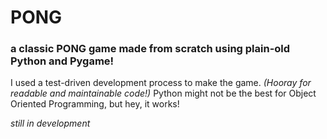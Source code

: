 # **PONG**

### a classic PONG game made from scratch using plain-old Python and Pygame!

I used a test-driven development process to make the game.
 _(Hooray for readable and maintainable code!)_
Python might not be the best for Object Oriented Programming, but hey, it works!


_still in development_
